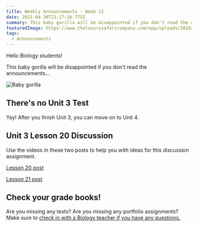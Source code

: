 ```yaml
---
title: Weekly Announcements - Week 12
date: 2021-04-30T21:17:16.775Z
summary: This baby gorilla will be disappointed if you don't read the announcements...
featuredImage: https://www.theluxurysafaricompany.com/app/uploads/2019/09/Gorilla.jpg
tags:
  - Announcements
---
```

Hello Biology students!

This baby gorilla will be disappointed if you don't read the announcements...

![Baby gorilla](https://www.theluxurysafaricompany.com/app/uploads/2019/09/Gorilla.jpg)

## **There's no Unit 3 Test**

Yay! After you finish Unit 3, you can move on to Unit 4.

## **Unit 3 Lesson 20 Discussion**

Use the videos in these two posts to help you with ideas for this discussion assignment.

[Lesson 20 post](https://mnca-biology-message-board.netlify.app/posts/animal-behavior-unit-3-lesson-20/)

[Lesson 21 post](https://mnca-biology-message-board.netlify.app/posts/behavior-and-environment-unit-3-lesson-21/)

## **Check your grade books!**

Are you missing any tests? Are you missing any portfolio assignments? Make sure to [check in with a Biology teacher if you have any questions.](https://mnca-biology-message-board.netlify.app/contact/)
